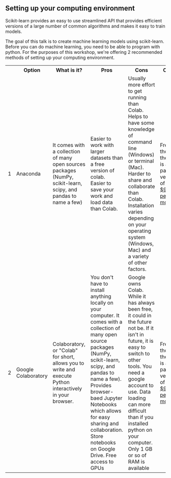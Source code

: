 ## Setting up your computing environment
Scikit-learn provides an easy to use streamlined API that provides efficient versions of a large number of common algorithms and makes it easy to train models.   

The goal of this talk is to create machine learning models using scikit-learn. 
Before you can do machine learning, you need to be able to program with python. For the purposes of this workshop, we're offering 2 recommended methods of setting up your computing environment.

<table>
  <colgroup span="4"></colgroup>
  <tbody><tr>
  	<th></th>
    <th>Option</th>
    <th>What is it?</th>
    <th>Pros</th>
    <th>Cons</th>
    <th>Cost</th>
    <th>Instructions</th>
  </tr>
  <tr>
    <td>1</td>
    <td>Anaconda</td>
    <td>It comes with a collection of many open sources packages (NumPy, scikit-learn, scipy, and pandas to name a few)</td>
    <td>Easier to work with larger datasets than a free version of colab.</br> Easier to save your work and load data than Colab.</td>
    <td>Usually more effort to get running than Colab. Helps to have some knowledge of command line (Windows) or terminal (Mac). Harder to share and collaborate than Colab. Installation varies depending on your operating system (Windows, Mac) and a variety of other factors.</td>
    <td>Free though there is a paid version of it at <a href="https://colab.research.google.com/signup">$9.99 per month</a></td>
    <td><a href="https://medium.com/@GalarnykMichael/install-python-anaconda-on-windows-2020-f8e188f9a63d">Windows</a> | <a href="https://www.datacamp.com/community/tutorials/installing-anaconda-mac-os-x">Mac</a> </td>    
  </tr>
  <tr>
    <td>2</td>
    <td>Google Colaboratory</td>
    <td>Colaboratory, or "Colab" for short, allows you to write and execute Python interactively in your browser. </td>
    <td>You don't have to install anything locally on your computer. It comes with a collection of many open source packages (NumPy, scikit-learn, scipy, and pandas to name a few). Provides browser-baed Jupyter Notebooks which allows for easy sharing and collaboration. Store notebooks on Google Drive. Free access to GPUs</td>
    <td>Google owns Colab. While it has always been free, it could in the future not be.  If it isn't in future, it is easy to switch to other tools. You need a google account to use. Data loading can more difficult than if you installed python on your computer. Only 1 GB or so of RAM is available</td>
    <td>Free though there is a paid version of it at <a href="https://colab.research.google.com/signup">$9.99 per month</a></td>
    <td><a href="https://colab.research.google.com/notebooks/intro.ipynb">Welcome to Colaboratory</a></td>    
  </tr>

</tbody></table>

